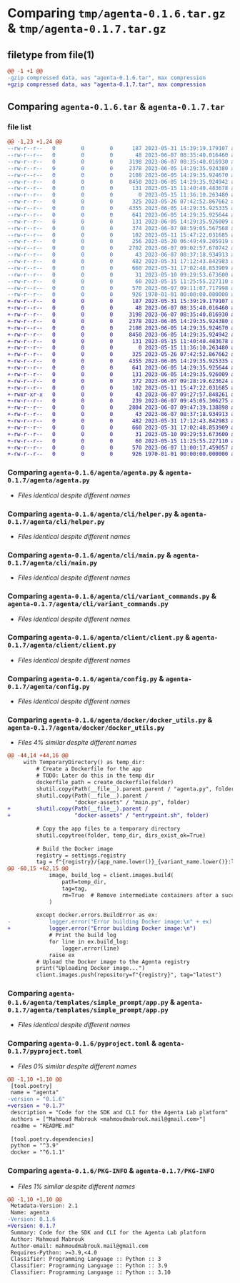 # Comparing `tmp/agenta-0.1.6.tar.gz` & `tmp/agenta-0.1.7.tar.gz`

## filetype from file(1)

```diff
@@ -1 +1 @@
-gzip compressed data, was "agenta-0.1.6.tar", max compression
+gzip compressed data, was "agenta-0.1.7.tar", max compression
```

## Comparing `agenta-0.1.6.tar` & `agenta-0.1.7.tar`

### file list

```diff
@@ -1,23 +1,24 @@
--rw-r--r--   0        0        0      187 2023-05-31 15:39:19.179107 agenta-0.1.6/README.md
--rw-r--r--   0        0        0       48 2023-06-07 08:35:40.016460 agenta-0.1.6/agenta/__init__.py
--rw-r--r--   0        0        0     3198 2023-06-07 08:35:40.016930 agenta-0.1.6/agenta/agenta.py
--rw-r--r--   0        0        0     2378 2023-06-05 14:29:35.924380 agenta-0.1.6/agenta/cli/helper.py
--rw-r--r--   0        0        0     2108 2023-06-05 14:29:35.924670 agenta-0.1.6/agenta/cli/main.py
--rw-r--r--   0        0        0     8450 2023-06-05 14:29:35.924942 agenta-0.1.6/agenta/cli/variant_commands.py
--rw-r--r--   0        0        0      131 2023-05-15 11:40:40.483678 agenta-0.1.6/agenta/client/Readme.md
--rw-r--r--   0        0        0        0 2023-05-15 11:36:10.263480 agenta-0.1.6/agenta/client/__init__.py
--rw-r--r--   0        0        0      325 2023-05-26 07:42:52.867662 agenta-0.1.6/agenta/client/api_models.py
--rw-r--r--   0        0        0     4355 2023-06-05 14:29:35.925335 agenta-0.1.6/agenta/client/client.py
--rw-r--r--   0        0        0      641 2023-06-05 14:29:35.925644 agenta-0.1.6/agenta/config.py
--rw-r--r--   0        0        0      131 2023-06-05 14:29:35.926009 agenta-0.1.6/agenta/config.toml
--rw-r--r--   0        0        0      374 2023-06-07 08:59:05.567568 agenta-0.1.6/agenta/docker/docker-assets/Dockerfile.template
--rw-r--r--   0        0        0      102 2023-05-11 15:47:22.031685 agenta-0.1.6/agenta/docker/docker-assets/README.md
--rw-r--r--   0        0        0      256 2023-05-20 06:49:49.205919 agenta-0.1.6/agenta/docker/docker-assets/main.py
--rw-r--r--   0        0        0     2702 2023-06-07 09:02:57.670742 agenta-0.1.6/agenta/docker/docker_utils.py
--rw-r--r--   0        0        0       43 2023-06-07 08:37:18.934913 agenta-0.1.6/agenta/templates/simple_prompt/.env.example
--rw-r--r--   0        0        0      482 2023-05-31 17:12:43.842983 agenta-0.1.6/agenta/templates/simple_prompt/README.md
--rw-r--r--   0        0        0      660 2023-05-31 17:02:48.853909 agenta-0.1.6/agenta/templates/simple_prompt/app.py
--rw-r--r--   0        0        0       31 2023-05-10 09:29:53.673600 agenta-0.1.6/agenta/templates/simple_prompt/requirements.txt
--rw-r--r--   0        0        0       60 2023-05-15 11:25:55.227110 agenta-0.1.6/agenta/templates/simple_prompt/template.toml
--rw-r--r--   0        0        0      570 2023-06-07 09:11:07.717998 agenta-0.1.6/pyproject.toml
--rw-r--r--   0        0        0      926 1970-01-01 00:00:00.000000 agenta-0.1.6/PKG-INFO
+-rw-r--r--   0        0        0      187 2023-05-31 15:39:19.179107 agenta-0.1.7/README.md
+-rw-r--r--   0        0        0       48 2023-06-07 08:35:40.016460 agenta-0.1.7/agenta/__init__.py
+-rw-r--r--   0        0        0     3198 2023-06-07 08:35:40.016930 agenta-0.1.7/agenta/agenta.py
+-rw-r--r--   0        0        0     2378 2023-06-05 14:29:35.924380 agenta-0.1.7/agenta/cli/helper.py
+-rw-r--r--   0        0        0     2108 2023-06-05 14:29:35.924670 agenta-0.1.7/agenta/cli/main.py
+-rw-r--r--   0        0        0     8450 2023-06-05 14:29:35.924942 agenta-0.1.7/agenta/cli/variant_commands.py
+-rw-r--r--   0        0        0      131 2023-05-15 11:40:40.483678 agenta-0.1.7/agenta/client/Readme.md
+-rw-r--r--   0        0        0        0 2023-05-15 11:36:10.263480 agenta-0.1.7/agenta/client/__init__.py
+-rw-r--r--   0        0        0      325 2023-05-26 07:42:52.867662 agenta-0.1.7/agenta/client/api_models.py
+-rw-r--r--   0        0        0     4355 2023-06-05 14:29:35.925335 agenta-0.1.7/agenta/client/client.py
+-rw-r--r--   0        0        0      641 2023-06-05 14:29:35.925644 agenta-0.1.7/agenta/config.py
+-rw-r--r--   0        0        0      131 2023-06-05 14:29:35.926009 agenta-0.1.7/agenta/config.toml
+-rw-r--r--   0        0        0      372 2023-06-07 09:28:19.623624 agenta-0.1.7/agenta/docker/docker-assets/Dockerfile.template
+-rw-r--r--   0        0        0      102 2023-05-11 15:47:22.031685 agenta-0.1.7/agenta/docker/docker-assets/README.md
+-rwxr-xr-x   0        0        0       43 2023-06-07 09:27:57.848261 agenta-0.1.7/agenta/docker/docker-assets/entrypoint.sh
+-rw-r--r--   0        0        0      239 2023-06-07 09:45:05.306275 agenta-0.1.7/agenta/docker/docker-assets/main.py
+-rw-r--r--   0        0        0     2804 2023-06-07 09:47:39.138898 agenta-0.1.7/agenta/docker/docker_utils.py
+-rw-r--r--   0        0        0       43 2023-06-07 08:37:18.934913 agenta-0.1.7/agenta/templates/simple_prompt/.env.example
+-rw-r--r--   0        0        0      482 2023-05-31 17:12:43.842983 agenta-0.1.7/agenta/templates/simple_prompt/README.md
+-rw-r--r--   0        0        0      660 2023-05-31 17:02:48.853909 agenta-0.1.7/agenta/templates/simple_prompt/app.py
+-rw-r--r--   0        0        0       31 2023-05-10 09:29:53.673600 agenta-0.1.7/agenta/templates/simple_prompt/requirements.txt
+-rw-r--r--   0        0        0       60 2023-05-15 11:25:55.227110 agenta-0.1.7/agenta/templates/simple_prompt/template.toml
+-rw-r--r--   0        0        0      570 2023-06-07 11:00:17.459057 agenta-0.1.7/pyproject.toml
+-rw-r--r--   0        0        0      926 1970-01-01 00:00:00.000000 agenta-0.1.7/PKG-INFO
```

### Comparing `agenta-0.1.6/agenta/agenta.py` & `agenta-0.1.7/agenta/agenta.py`

 * *Files identical despite different names*

### Comparing `agenta-0.1.6/agenta/cli/helper.py` & `agenta-0.1.7/agenta/cli/helper.py`

 * *Files identical despite different names*

### Comparing `agenta-0.1.6/agenta/cli/main.py` & `agenta-0.1.7/agenta/cli/main.py`

 * *Files identical despite different names*

### Comparing `agenta-0.1.6/agenta/cli/variant_commands.py` & `agenta-0.1.7/agenta/cli/variant_commands.py`

 * *Files identical despite different names*

### Comparing `agenta-0.1.6/agenta/client/client.py` & `agenta-0.1.7/agenta/client/client.py`

 * *Files identical despite different names*

### Comparing `agenta-0.1.6/agenta/config.py` & `agenta-0.1.7/agenta/config.py`

 * *Files identical despite different names*

### Comparing `agenta-0.1.6/agenta/docker/docker_utils.py` & `agenta-0.1.7/agenta/docker/docker_utils.py`

 * *Files 4% similar despite different names*

```diff
@@ -44,14 +44,16 @@
     with TemporaryDirectory() as temp_dir:
         # Create a Dockerfile for the app
         # TODO: Later do this in the temp dir
         dockerfile_path = create_dockerfile(folder)
         shutil.copy(Path(__file__).parent.parent / "agenta.py", folder)
         shutil.copy(Path(__file__).parent /
                     "docker-assets" / "main.py", folder)
+        shutil.copy(Path(__file__).parent /
+                    "docker-assets" / "entrypoint.sh", folder)
 
         # Copy the app files to a temporary directory
         shutil.copytree(folder, temp_dir, dirs_exist_ok=True)
 
         # Build the Docker image
         registry = settings.registry
         tag = f"{registry}/{app_name.lower()}_{variant_name.lower()}:latest"
@@ -60,15 +62,15 @@
             image, build_log = client.images.build(
                 path=temp_dir,
                 tag=tag,
                 rm=True  # Remove intermediate containers after a successful build
             )
 
         except docker.errors.BuildError as ex:
-            logger.error("Error building Docker image:\n" + ex)
+            logger.error("Error building Docker image:\n")
             # Print the build log
             for line in ex.build_log:
                 logger.error(line)
             raise ex
         # Upload the Docker image to the Agenta registry
         print("Uploading Docker image...")
         client.images.push(repository=f"{registry}", tag="latest")
```

### Comparing `agenta-0.1.6/agenta/templates/simple_prompt/app.py` & `agenta-0.1.7/agenta/templates/simple_prompt/app.py`

 * *Files identical despite different names*

### Comparing `agenta-0.1.6/pyproject.toml` & `agenta-0.1.7/pyproject.toml`

 * *Files 0% similar despite different names*

```diff
@@ -1,10 +1,10 @@
 [tool.poetry]
 name = "agenta"
-version = "0.1.6"
+version = "0.1.7"
 description = "Code for the SDK and CLI for the Agenta Lab platform"
 authors = ["Mahmoud Mabrouk <mahmoudmabrouk.mail@gmail.com>"]
 readme = "README.md"
 
 [tool.poetry.dependencies]
 python = "^3.9"
 docker = "^6.1.1"
```

### Comparing `agenta-0.1.6/PKG-INFO` & `agenta-0.1.7/PKG-INFO`

 * *Files 1% similar despite different names*

```diff
@@ -1,10 +1,10 @@
 Metadata-Version: 2.1
 Name: agenta
-Version: 0.1.6
+Version: 0.1.7
 Summary: Code for the SDK and CLI for the Agenta Lab platform
 Author: Mahmoud Mabrouk
 Author-email: mahmoudmabrouk.mail@gmail.com
 Requires-Python: >=3.9,<4.0
 Classifier: Programming Language :: Python :: 3
 Classifier: Programming Language :: Python :: 3.9
 Classifier: Programming Language :: Python :: 3.10
```

